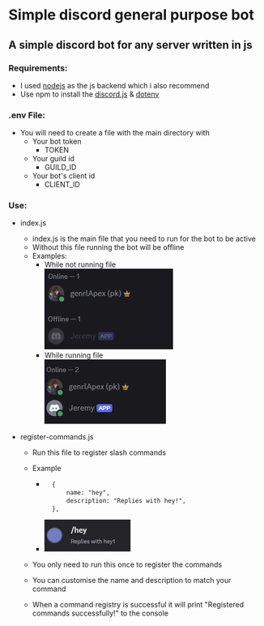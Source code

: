 # Simple discord general purpose bot

## A simple discord bot for any server written in js


### Requirements:<br>
- I used <a href="https://nodejs.org/en">nodejs</a> as the js backend which i also recommend
- Use npm to install the <a href="https://discord.js.org/">discord.js</a> & <a href="https://www.npmjs.com/package/dotenv">dotenv</a>


### .env File:
- You will need to create a file with the main directory with
    - Your bot token
        - TOKEN
    - Your guild id
        - GUILD_ID
    - Your bot's client id
        - CLIENT_ID



### Use:
- index.js
    - index.js is the main file that you need to run for the bot to be active
    - Without this file running the bot will be offline
    - Examples:
        - While not running file<br>
            ![alt text](assets/imgs/offline.png)
        - While running file<br>
            ![alt text](assets/imgs/online.png)

- register-commands.js
    - Run this file to register slash commands
    - Example
        -       {
                    name: "hey",
                    description: "Replies with hey!",
                },
    
        - ![alt text](assets/imgs/hey.png)
    
    - You only need to run this once to register the commands
    - You can customise the name and description to match your command
    - When a command registry is successful it will print "Registered commands successfully!" to the console